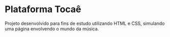 # Plataforma Tocaê

Projeto desenvolvido para fins de estudo utilizando HTML e CSS, simulando uma página envolvendo o mundo da música.

<img src="" />
